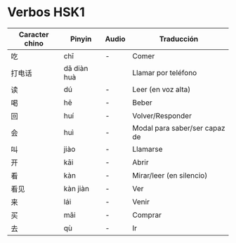# Verbos HSK1

| Caracter chino | Pinyin      | Audio | Traducción                    |
| -------------- | ----------- | ----- | ----------------------------- |
| 吃             | chī         | -     | Comer                         |
| 打电话         | dǎ diàn huà |       | Llamar por teléfono           |
| 读             | dú          | -     | Leer (en voz alta)            |
| 喝             | hē          | -     | Beber                         |
| 回             | huí         | -     | Volver/Responder              |
| 会             | huì         | -     | Modal para saber/ser capaz de |
| 叫             | jiào        | -     | Llamarse                      |
| 开             | kāi         | -     | Abrir                         |
| 看             | kàn         | -     | Mirar/leer (en silencio)      |
| 看见           | kàn jiàn    | -     | Ver                           |
| 来             | lái         | -     | Venir                         |
| 买             | mǎi         | -     | Comprar                       |
| 去             | qù          | -     | Ir                            |
